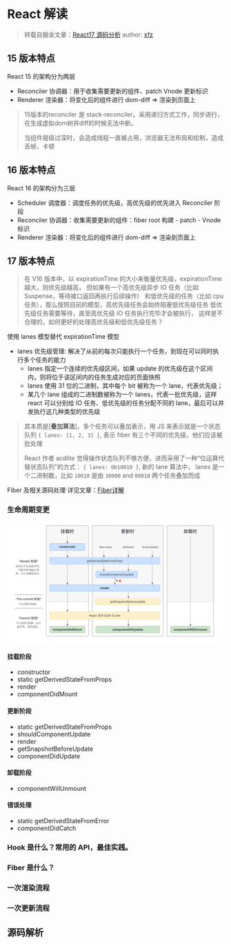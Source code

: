 # React 解读

> 转载自掘金文章：[React17 源码分析](https://juejin.cn/post/6898635086657224717)
> author: [xfz](https://juejin.cn/user/1415826705485128)

## 15 版本特点
React 15 的架构分为两层
- Reconciler 协调器：用于收集需要更新的组件、patch Vnode 更新标识
- Renderer 渲染器：将变化后的组件进行 dom-diff => 渲染到页面上

> 15版本的reconciler 是 stack-reconciler。采用递归方式工作，同步进行，在生成虚拟dom树并diff的时候无法中断。
>
> 当组件层级过深时，会造成线程一直被占用，浏览器无法布局和绘制，造成丢帧、卡顿

## 16 版本特点
React 16 的架构分为三层
- Scheduler 调度器：调度任务的优先级，高优先级的优先进入 Reconciler 阶段
- Reconciler 协调器：收集需要更新的组件：fiber root 构建 - patch - Vnode 标识
- Renderer 渲染器：将变化后的组件进行 dom-diff => 渲染到页面上

## 17 版本特点

> 在 V16 版本中，以 expirationTime 的大小来衡量优先级，expirationTime 越大，则优先级越高，
> 但如果有一个高优先级异步 IO 任务（比如 Suspense，等待接口返回再执行后续操作）
> 和低优先级的任务（比如 cpu 任务），那么按照目前的模型，高优先级任务会始终阻塞低优先级任务
> 低优先级任务需要等待，直至高优先级 IO 任务执行完毕才会被执行，
> 这样是不合理的，如何更好的处理高优先级和低优先级任务？

使用 lanes 模型替代 expirationTime 模型
- lanes 优先级管理: 解决了从前的每次只能执行一个任务，到现在可以同时执行多个任务的能力
  - lanes 指定一个连续的优先级区间，如果 update 的优先级在这个区间内，则将位于该区间内的任务生成对应的页面快照
  - lanes 使用 31 位的二进制，其中每个 bit 被称为一个 lane，代表优先级；
  - 某几个 lane 组成的二进制数被称为一个 lanes，代表一批优先级，这样 react 可以分别给 IO 任务、低优先级的任务分配不同的 lane，最后可以并发执行这几种类型的优先级

> 其本质是[**叠加算法**]，多个任务可以叠加表示，用 JS 来表示就是一个状态队列 `{ lanes: [1, 2, 3] }`,
> 表示 fiber 有三个不同的优先级，他们应该被批处理
>
> React 作者 acdlite 觉得操作状态队列不够方便，进而采用了一种"位运算代替状态队列"的方式：
> `{ lanes: 0b10010 }`, 新的 lane 算法中， lanes 是一个二进制数，比如 `10010` 是由 `10000` and `00010` 两个任务叠加而成

Fiber 及相关源码处理 详见文章：[Fiber详解](https://blog.ahulib.com/blog/Fiber详解)

### 生命周期变更
![React 16.4 以上生命周期](../.vuepress/public/interview/react_lifestyle.png)
#### 挂载阶段
- constructor
- static getDerivedStateFromProps
- render
- componentDidMount

#### 更新阶段
- static getDerivedStateFromProps
- shouldComponentUpdate
- render
- getSnapshotBeforeUpdate
- componentDidUpdate

#### 卸载阶段
- componentWillUnmount

#### 错误处理
- static getDerivedStateFromError
- componentDidCatch

### Hook 是什么？常用的 API，最佳实践。

### Fiber 是什么？

### 一次渲染流程

### 一次更新流程

## 源码解析
